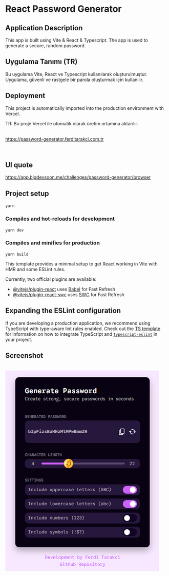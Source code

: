 # React Password Generator

## Application Description

This app is built using Vite & React & Typescript. The app is used to generate a secure, random password.

## Uygulama Tanımı (TR)

Bu uygulama Vite, React ve Typescript kullanılarak oluşturulmuştur. Uygulama, güvenli ve rastgele bir parola oluşturmak için kullanılır.

## Deployment

This project is automatically imported into the production environment with Vercel.

TR: Bu proje Vercel ile otomatik olarak üretim ortamına aktarılır.
<br><br>

https://password-generator.ferditarakci.com.tr

<br>

## UI quote

https://app.bigdevsoon.me/challenges/password-generator/browser

## Project setup

```
yarn
```

### Compiles and hot-reloads for development

```
yarn dev
```

### Compiles and minifies for production

```
yarn build
```

This template provides a minimal setup to get React working in Vite with HMR and some ESLint rules.

Currently, two official plugins are available:

- [@vitejs/plugin-react](https://github.com/vitejs/vite-plugin-react/blob/main/packages/plugin-react) uses [Babel](https://babeljs.io/) for Fast Refresh
- [@vitejs/plugin-react-swc](https://github.com/vitejs/vite-plugin-react/blob/main/packages/plugin-react-swc) uses [SWC](https://swc.rs/) for Fast Refresh

## Expanding the ESLint configuration

If you are developing a production application, we recommend using TypeScript with type-aware lint rules enabled. Check out the [TS template](https://github.com/vitejs/vite/tree/main/packages/create-vite/template-react-ts) for information on how to integrate TypeScript and [`typescript-eslint`](https://typescript-eslint.io) in your project.

## Screenshot

<br><img alt="" src="public/images/screenshot.png">
